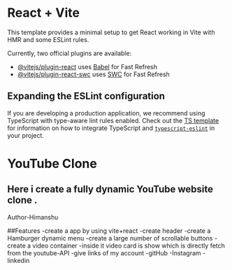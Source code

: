 # React + Vite

This template provides a minimal setup to get React working in Vite with HMR and some ESLint rules.

Currently, two official plugins are available:

- [@vitejs/plugin-react](https://github.com/vitejs/vite-plugin-react/blob/main/packages/plugin-react) uses [Babel](https://babeljs.io/) for Fast Refresh
- [@vitejs/plugin-react-swc](https://github.com/vitejs/vite-plugin-react/blob/main/packages/plugin-react-swc) uses [SWC](https://swc.rs/) for Fast Refresh

## Expanding the ESLint configuration

If you are developing a production application, we recommend using TypeScript with type-aware lint rules enabled. Check out the [TS template](https://github.com/vitejs/vite/tree/main/packages/create-vite/template-react-ts) for information on how to integrate TypeScript and [`typescript-eslint`](https://typescript-eslint.io) in your project.

# YouTube Clone

## Here i create a fully dynamic YouTube website clone .
Author-Himanshu

##Features
  -create a app by using vite+react
  -create header
  -create a Hamburger dynamic menu
  -create a large number of scrollable buttons
  -create a video container
     -inside it video card is show which is directly fetch from the youtube-API
  -give links of my account
       -gitHub
       -Instagram
       -linkedin

  
